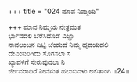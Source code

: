 +++
title = "024 ಮಾವ ನಿಮ್ಮಯ"

+++
ಮಾವ ನಿಮ್ಮಯ ನೇತ್ರವಂತ  
ರ್ಭಾವದಲಿ ಬೆರೆಸಿದೊಡೆ ವಿಜ್ಞಾ  
ನಾವಲಂಬನ ದಿಟ್ಟಿ ಬೆಂದುದೆ ನಿಮ್ಮ ಹೃದಯದಲಿ  
ದೇವಿಯರಿಗಿದು ಸೊಗಸಲಾ ಸ  
ಖ್ಯಾವಳಿಗೆ ಸೇರುವುದಲಾ ನಿ  
ರ್ಜೀವರಾದಿರೆ ನೀವೆನುತ ಹಲುಬಿದಳು ಲಲಿತಾಂಗಿ    ॥24॥